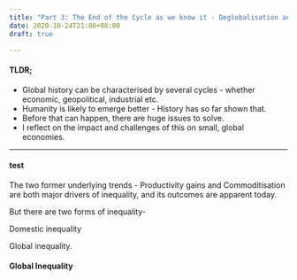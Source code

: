 ```yaml
---
title: "Part 3: The End of the Cycle as we know it - Deglobalisation and the limits to growth"
date: 2020-10-24T21:00+08:00
draft: true

---
```


#### TLDR;

- Global history can be characterised by several cycles - whether economic, geopolitical, industrial etc. 
- Humanity is likely to emerge better - History has so far shown that.
- Before that can happen, there are huge issues to solve.
- I reflect on the impact and challenges of this on small, global economies.

---

#### test







The two former underlying trends - Productivity gains and Commoditisation are both major drivers of inequality, and its outcomes are apparent today.

But there are two forms of inequality-

Domestic inequality

Global inequality.



#### Global Inequality



